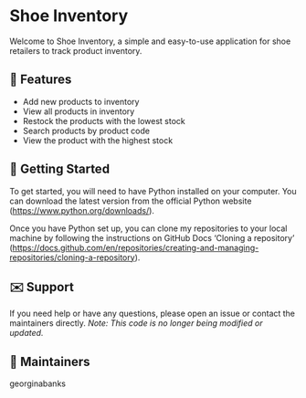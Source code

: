 <h1>Shoe Inventory</h1>

Welcome to Shoe Inventory, a simple and easy-to-use application for shoe retailers to track product inventory.

<h2>🌟 Features</h2>

- Add new products to inventory
- View all products in inventory
- Restock the products with the lowest stock
- Search products by product code
- View the product with the highest stock

<h2>🌱 Getting Started</h2>

To get started, you will need to have Python installed on your computer. You can download the latest version from the official Python website (https://www.python.org/downloads/).

Once you have Python set up, you can clone my repositories to your local machine by following the instructions on GitHub Docs ‘Cloning a repository’ (https://docs.github.com/en/repositories/creating-and-managing-repositories/cloning-a-repository).

<h2>✉️ Support</h2>

If you need help or have any questions, please open an issue or contact the maintainers directly.
_Note: This code is no longer being modified or updated._

<h2>🦹 Maintainers </h2>

georginabanks
